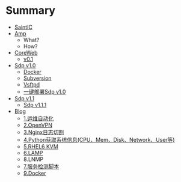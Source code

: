 # Summary

* [SaintIC](README.md)
* [Amp](amp/README.md)
   * What?
   * How?
* [CoreWeb](coreweb/README.md)
   * [v0.1](coreweb/0.1.md)
* [Sdp v1.0](sdpv1.0/README.md)
   * [Docker](sdpv1.0/docker.md)
   * [Subversion](sdpv1.0/subversion.md)
   * [Vsftpd](sdpv1.0/vsftpd.md)
   * [一键部署Sdp v1.0](sdpv1.0/autodeploy.md)
* [Sdp v1.1](sdpv1.1/README.md)
   * [Sdp v1.1.1](sdpv1.1/sdp_v1.1.1.md)
* [Blog](blog/README.md)
   * [1.运维自动化](blog/1.md)
   * [2.OpenVPN](blog/2.md)
   * [3.Nginx日志切割](blog/3.md)
   * [4.Python获取系统信息(CPU、Mem、Disk、Network、User等)](blog/4.md)
   * [5.RHEL6 KVM](blog/5.md)
   * [6.LAMP](blog/6.md)
   * 8.LNMP
   * [7.服务检测脚本](blog/7.md)
   * [9.Docker](blog/9.md)


